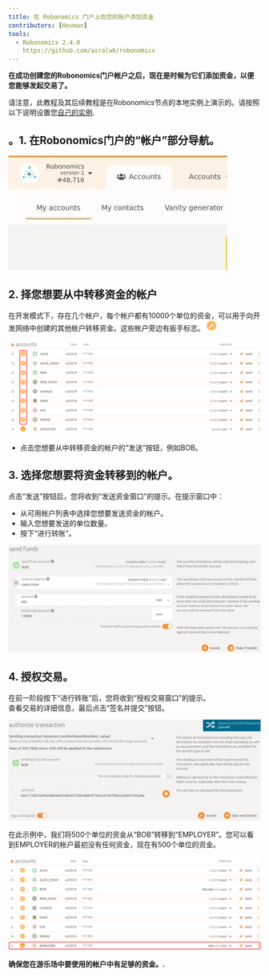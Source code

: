```yaml
---
title: 在 Robonomics 门户上向您的账户添加资金
contributors: [Houman]
tools:   
  - Robonomics 2.4.0
    https://github.com/airalab/robonomics
---
```


**在成功创建您的Robonomics门户帐户之后，现在是时候为它们添加资金，以便您能够发起交易了。**

<robo-wiki-note type="warn在部分中，超时是以秒为单位的，它将创建包含以下信息的数据日志：g" title="Dev Node">

请注意，此教程及其后续教程是在Robonomics节点的本地实例上演示的。请按照以下说明设置您[自己的实例](/docs/run-dev-node).

</robo-wiki-note>

## 。1. 在Robonomics门户的“帐户”部分导航。 

![Accounts](../images/creating-an-account/portal-top-left.jpg "Accounts")

## 2. 择您想要从中转移资金的帐户 

在开发模式下，存在几个帐户，每个帐户都有10000个单位的资金，可以用于向开发网络中创建的其他帐户转移资金。这些帐户旁边有扳手标志。  <img alt="wrench sign" src="../images/adding-funds/wrench.png" width="20" /> 

![Accounts-for-sending](../images/adding-funds/accounts-for-sending.svg "Accounts-for-sending")

- 点击您想要从中转移资金的帐户的“发送”按钮，例如BOB。

## 3. 选择您想要将资金转移到的帐户。
点击“发送”按钮后，您将收到“发送资金窗口”的提示。在提示窗口中：

- 从可用帐户列表中选择您想要发送资金的帐户。
- 输入您想要发送的单位数量。
- 按下“进行转账”。

![Transfer-Funds](../images/adding-funds/send-funds.png "Transfer-Funds")

## 4. 授权交易。

在前一阶段按下“进行转账”后，您将收到“授权交易窗口”的提示。<br/>
查看交易的详细信息，最后点击“签名并提交”按钮。

![sign-transaction](../images/adding-funds/sign-transaction.png "sign-transaction")

在此示例中，我们将500个单位的资金从“BOB”转移到“EMPLOYER”。您可以看到EMPLOYER的帐户最初没有任何资金，现在有500个单位的资金。

![funds-added](../images/adding-funds/funds-added.svg "funds-added")

**确保您在游乐场中要使用的帐户中有足够的资金。.**